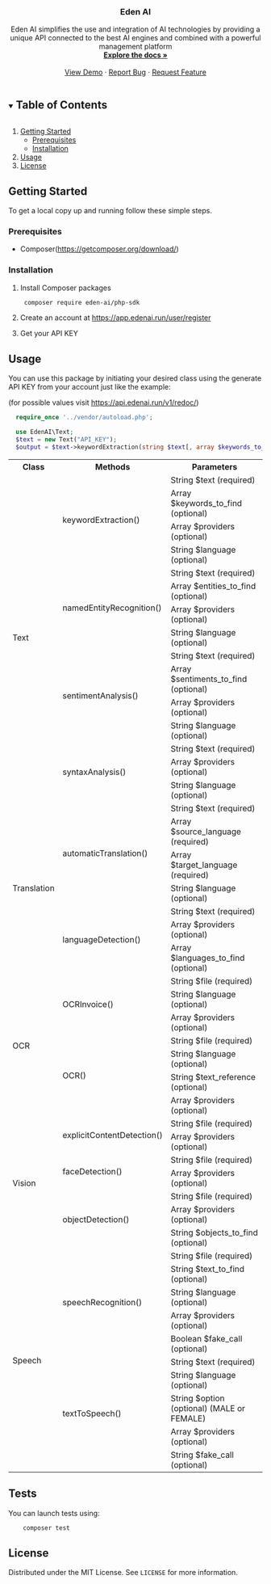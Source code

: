 <!--
*** Thanks for checking out the Best-README-Template. If you have a suggestion
*** that would make this better, please fork the repo and create a pull request
*** or simply open an issue with the tag "enhancement".
*** Thanks again! Now go create something AMAZING! :D
***
***
***
*** To avoid retyping too much info. Do a search and replace for the following:
*** zayanimed97, Eden-ai, twitter_handle, zayanimed97@gmail.com, Eden AI, project_description
-->



<!-- PROJECT SHIELDS -->
<!--
*** I'm using markdown "reference style" links for readability.
*** Reference links are enclosed in brackets [ ] instead of parentheses ( ).
*** See the bottom of this document for the declaration of the reference variables
*** for contributors-url, forks-url, etc. This is an optional, concise syntax you may use.
*** https://www.markdownguide.org/basic-syntax/#reference-style-links
-->

<!-- PROJECT LOGO -->
<br />
<p align="center">

  <h3 align="center">Eden AI</h3>

  <p align="center">
    Eden AI simplifies the use and integration of AI technologies by providing a unique API connected to the best AI engines and combined with a powerful management platform
    <br />
    <a href="https://api.edenai.run/v1/redoc/"><strong>Explore the docs »</strong></a>
    <br />
    <br />
    <a href="https://www.edenai.co/">View Demo</a>
    ·
    <a href="https://github.com/zayanimed97/Eden-ai/issues">Report Bug</a>
    ·
    <a href="https://github.com/zayanimed97/Eden-ai/issues">Request Feature</a>
  </p>
</p>



<!-- TABLE OF CONTENTS -->
<details open="open">
  <summary><h2 style="display: inline-block">Table of Contents</h2></summary>
  <ol>
    <li>
      <a href="#getting-started">Getting Started</a>
      <ul>
        <li><a href="#prerequisites">Prerequisites</a></li>
        <li><a href="#installation">Installation</a></li>
      </ul>
    </li>
    <li><a href="#usage">Usage</a></li>
    <li><a href="#license">License</a></li>
  </ol>
</details>



<!-- GETTING STARTED -->
## Getting Started

To get a local copy up and running follow these simple steps.

### Prerequisites

* Composer(https://getcomposer.org/download/)

### Installation

1. Install Composer packages
   ```sh
    composer require eden-ai/php-sdk
   ```
2. Create an account at https://app.edenai.run/user/register
   
   
3. Get your API KEY


<!-- USAGE EXAMPLES -->
## Usage

You can use this package by initiating your desired class using the generate API KEY from your account just like the example:

(for possible values visit https://api.edenai.run/v1/redoc/)

```PHP
  require_once '../vendor/autoload.php';

  use EdenAI\Text;
  $text = new Text("API_KEY");
  $output = $text->keywordExtraction(string $text[, array $keywords_to_find][, array $providers ][, string $language]);
```
<table>
    <tr>
        <th>Class</th>
        <th>Methods</th>
        <th>Parameters</th>
    </tr>
    <tr>
        <td rowspan='15' colspan='1'>Text</td>
        <td rowspan='4' colspan="1">keywordExtraction()</td>
        <td>String $text (required)</td>
    </tr>
    <tr>
        <td> Array $keywords_to_find (optional) </td>
    </tr>
    <tr>
        <td> Array $providers (optional) </td>
    </tr>
    <tr>
        <td> String $language (optional) </td>
    </tr>
    <tr>
        <td rowspan='4' colspan="1">namedEntityRecognition()</td>
        <td>String $text (required)</td>
    </tr>
    <tr>
        <td> Array $entities_to_find (optional) </td>
    </tr>
    <tr>
        <td> Array $providers (optional) </td>
    </tr>
    <tr>
        <td> String $language (optional) </td>
    </tr>
    <tr>
        <td rowspan='4' colspan="1">sentimentAnalysis()</td>
        <td>String $text (required)</td>
    </tr>
    <tr>
        <td> Array $sentiments_to_find (optional) </td>
    </tr>
    <tr>
        <td> Array $providers (optional) </td>
    </tr>
    <tr>
        <td> String $language (optional) </td>
    </tr>
    <tr>
        <td rowspan='3' colspan="1">syntaxAnalysis()</td>
        <td>String $text (required)</td>
    </tr>
    <tr>
        <td> Array $providers (optional) </td>
    </tr>
    <tr>
        <td> String $language (optional) </td>
    </tr>
    <tr>
        <td rowspan='7' colspan='1'>Translation</td>
        <td rowspan='4' colspan="1">automaticTranslation()</td>
        <td>String $text (required)</td>
    </tr>
    <tr>
        <td> Array $source_language (required) </td>
    </tr>
    <tr>
        <td> Array $target_language (required) </td>
    </tr>
    <tr>
        <td> String $language (optional) </td>
    </tr>
    <tr>
        <td rowspan='3' colspan="1">languageDetection()</td>
        <td>String $text (required)</td>
    </tr>
    <tr>
        <td> Array $providers (optional) </td>
    </tr>
    <tr>
        <td> Array $languages_to_find (optional) </td>
    </tr>
    <tr>
        <td rowspan='7' colspan='1'>OCR</td>
        <td rowspan='3' colspan="1">OCRInvoice()</td>
        <td>String $file (required)</td>
    </tr>
    <tr>
        <td> String $language (optional) </td>
    </tr>
    <tr>
        <td> Array $providers (optional) </td>
    </tr>
    <tr>
        <td rowspan='4' colspan="1">OCR()</td>
        <td>String $file (required)</td>
    </tr>
    <tr>
        <td> String $language (optional) </td>
    </tr>
    <tr>
        <td> String $text_reference (optional) </td>
    </tr>
    <tr>
        <td> Array $providers (optional) </td>
    </tr>
    <tr>
        <td rowspan='7' colspan='1'>Vision</td>
        <td rowspan='2' colspan="1">explicitContentDetection()</td>
        <td>String $file (required)</td>
    </tr>
    <tr>
        <td> Array $providers (optional) </td>
    </tr>
    <tr>
        <td rowspan='2' colspan="1">faceDetection()</td>
        <td>String $file (required)</td>
    </tr>
    <tr>
        <td> Array $providers (optional) </td>
    </tr>
    <tr>
        <td rowspan='3' colspan="1">objectDetection()</td>
        <td>String $file (required)</td>
    </tr>
    <tr>
        <td> Array $providers (optional) </td>
    </tr>
    <tr>
        <td> String $objects_to_find (optional) </td>
    </tr>
    <tr>
        <td rowspan='10' colspan='1'>Speech</td>
        <td rowspan='5' colspan="1">speechRecognition()</td>
        <td>String $file (required)</td>
    </tr>
    <tr>
        <td> String $text_to_find (optional) </td>
    </tr>
    <tr>
        <td> String $language (optional) </td>
    </tr>
    <tr>
        <td> Array $providers (optional) </td>
    </tr>
    <tr>
        <td> Boolean $fake_call (optional) </td>
    </tr>
    <tr>
        <td rowspan='5' colspan="1">textToSpeech()</td>
        <td>String $text (required)</td>
    </tr>
    <tr>
        <td> String $language (optional) </td>
    </tr>
    <tr>
        <td> String $option (optional) (MALE or FEMALE) </td>
    </tr>
    <tr>
        <td> Array $providers (optional) </td>
    </tr>
    <tr>
        <td> String $fake_call (optional) </td>
    </tr>
</table>  


<!-- Tests -->
## Tests

You can launch tests using:
```sh
    composer test
   ```

<!-- LICENSE -->
## License

Distributed under the MIT License. See `LICENSE` for more information.
